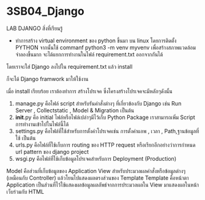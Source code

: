 # 3SB04_Django

LAB DJANGO 
สิ่งที่เรียนรู้

- ทำการสร้าง virtual environment ของ python ขึ้นมา บน linux โดยการติดตั้ง PYTHON
จากนั้นใช้ commanf python3 -m venv myvenv เพื่อสร้างสภาพแวดล้อมจำลองขึ้นมาก จะได้แยกการทำงานในไฟล์ requirement.txt ออกจากกันได้

โดยเราจะใส่ Django ลงไปใน requirement.txt แล้ว install 

ก็จะได้ Django framwork มาให้ใช้งาน

เมื่อ install เรียบร้อย เราต้องทำการ สร้างโปรเจค ซึ่งโครงสร้างโปรเจคจะมีหลักๆดังนั้น

1. manage.py คือไฟล์ script สำหรับรันคำสั่งต่างๆ ที่เกี่ยวข้องกับ Django เช่น Run Server , Collectstatic , Model & Migration เป็นต้น
2. __init__.py คือ initial ไฟล์หรือไฟล์เปล่าๆมีไว้เก็บ Python Package เราสามารถเพิ่ม Script การทำงานเข้าไปในไฟล์นี้ได้
3. settings.py คือไฟล์ที่ใช้สำหรับการตั้งค่าโปรเจคเช่น การตั้งค่าแอพ , เวลา , Path,ฐานข้อมูลที่ใช้ เป็นต้น
4. urls.py คือไฟล์ที่ใช้เก็บการ routing ของ HTTP request หรือเรียกอีกอย่างว่าการกำหนด url pattern ของ django project
5. wsgi.py คือไฟล์ที่ใช้เก็บข้อมูลโปรเจคสำหรับการ Deployment (Production)


Model คือส่วนที่เก็บข้อมูลของ Application
View สำหรับประมวลผลคำสั่งหรือข้อมูลต่างๆ (เหมือนกับ Controller) แล้วโยนไปแสดงผลตรงส่วนของ Template
Template คือหน้าตา Application เป็นส่วนที่ไว้ใช้แสดงผลข้อมูลผลลัพธ์จากการประมวลผลใน View มาแสดงผลในหน้าเว็บร่วมกับ HTML


